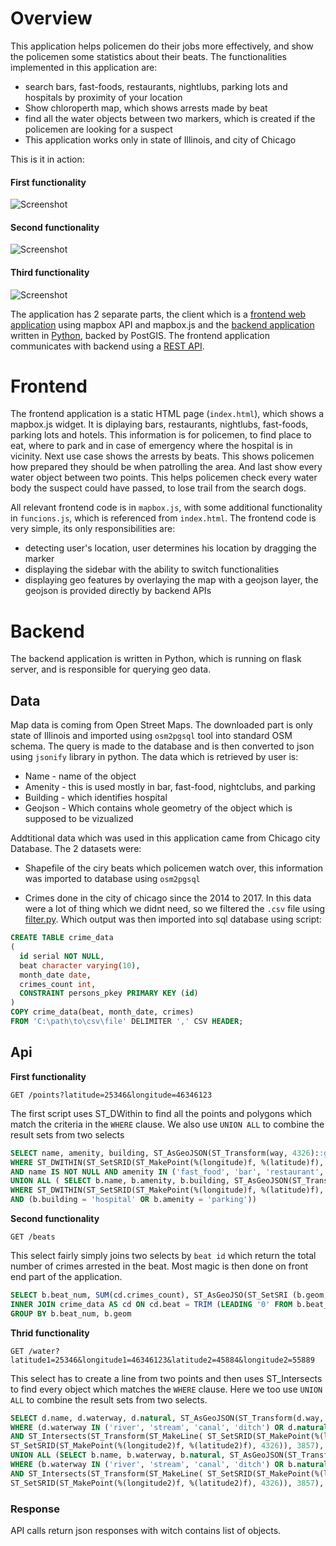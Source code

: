 # Overview

This application helps policemen do their jobs more effectively, and show the policemen some statistics about their beats. The functionalities implemented in this application are:
- search bars, fast-foods, restaurants, nightlubs, parking lots and hospitals by proximity of your location
- Show chloroperth map, which shows arrests made by beat
- find all the water objects between two markers, which is created if the policemen are looking for a suspect
- This application works only in state of Illinois, and city of Chicago

This is it in action:
#### First functionality
![Screenshot](first.PNG)
#### Second functionality
![Screenshot](second.PNG)
#### Third functionality
![Screenshot](third.PNG)

The application has 2 separate parts, the client which is a [frontend web application](#frontend) using mapbox API and mapbox.js and the [backend application](#backend) written in [Python](https://www.python.org/), backed by PostGIS. The frontend application communicates with backend using a [REST API](#api).

# Frontend

The frontend application is a static HTML page (`index.html`), which shows a mapbox.js widget. It is diplaying bars, restaurants, nightlubs, fast-foods, parking lots and hotels. This information is for policemen, to find place to eat, where to park and in case of emergency where the hospital is in vicinity. Next use case shows the arrests by beats. This shows policemen how prepared they should be when patrolling the area. And last show every water object between two points. This helps policemen check every water body the suspect could have passed, to lose trail from the search dogs.

All relevant frontend code is in `mapbox.js`, with some additional functionality in `funcions.js`, which is referenced from `index.html`. The frontend code is very simple, its only responsibilities are:
- detecting user's location, user determines his location by dragging the marker
- displaying the sidebar with the ability to switch functionalities
- displaying geo features by overlaying the map with a geojson layer, the geojson is provided directly by backend APIs

# Backend

The backend application is written in Python, which is running on flask server, and is responsible for querying geo data.

## Data

Map data is coming from Open Street Maps. The downloaded part is only state of Illinois and imported using `osm2pgsql` tool into standard OSM schema. The query is made to the database and is then converted to json using `jsonify` library in python. The data which is retrieved by user is:
- Name - name of the object
- Amenity - this is used mostly in bar, fast-food, nightclubs, and parking
- Building - which identifies hospital
- Geojson - Which contains whole geometry of the object which is supposed to be vizualized

Addtitional data which was used in this application came from Chicago city Database. The 2 datasets were:

- Shapefile of the ciry beats which policemen watch over, this information was imported to database using `osm2pgsql`

- Crimes done in the city of chicago since the 2014 to 2017. In this data were a lot of thing which we didnt need, so we filtered the `.csv` file using [filter.py](data/filter.py). Which output was then imported into sql database using script:

``` sql
CREATE TABLE crime_data
(
  id serial NOT NULL,
  beat character varying(10),
  month_date date,
  crimes_count int,
  CONSTRAINT persons_pkey PRIMARY KEY (id)
)
COPY crime_data(beat, month_date, crimes)
FROM 'C:\path\to\csv\file' DELIMITER ',' CSV HEADER; 
```

## Api

**First functionality**

`GET /points?latitude=25346&longitude=46346123`

The first script uses ST_DWithin to find all the points and polygons which match the criteria in the `WHERE` clause. We also use `UNION ALL` to combine the result sets from two selects

``` sql
SELECT name, amenity, building, ST_AsGeoJSON(ST_Transform(way, 4326)::geography) FROM planet_osm_point 
WHERE ST_DWITHIN(ST_SetSRID(ST_MakePoint(%(longitude)f, %(latitude)f), 4326)::geography,ST_Transform(way, 4326)::geography,200)
AND name IS NOT NULL AND amenity IN ('fast_food', 'bar', 'restaurant', 'nightclub')
UNION ALL ( SELECT b.name, b.amenity, b.building, ST_AsGeoJSON(ST_Transform(b.way, 4326)::geography) FROM planet_osm_polygon b 
WHERE ST_DWITHIN(ST_SetSRID(ST_MakePoint(%(longitude)f, %(latitude)f), 4326)::geography,ST_Transform(b.way, 4326)::geography,200)
AND (b.building = 'hospital' OR b.amenity = 'parking'))
```



**Second functionality**

`GET /beats`

This select fairly simply joins two selects by `beat id` which return the total number of crimes arrested in the beat. Most magic is then done on front end part of the application.

```sql 
SELECT b.beat_num, SUM(cd.crimes_count), ST_AsGeoJSO(ST_SetSRI (b.geom, 4326)::geography) FROM chicago_beats b
INNER JOIN crime_data AS cd ON cd.beat = TRIM (LEADING '0' FROM b.beat_num)
GROUP BY b.beat_num, b.geom
```

**Thrid functionality**

`GET /water?latitude1=25346&longitude1=46346123&latitude2=45884&longitude2=55889`

This select has to create a line from two points and then uses ST_Intersects to find every object which matches the `WHERE` clause. Here we too use `UNION ALL` to  combine the result sets from two selects.

``` sql 
SELECT d.name, d.waterway, d.natural, ST_AsGeoJSON(ST_Transform(d.way, 4326)::geography) FROM planet_osm_polygon d
WHERE (d.waterway IN ('river', 'stream', 'canal', 'ditch') OR d.natural IN ('water', 'wetland', 'bay'))
AND ST_Intersects(ST_Transform(ST_MakeLine( ST_SetSRID(ST_MakePoint(%(longitude1)f, %(latitude1)f), 4326), 
ST_SetSRID(ST_MakePoint(%(longitude2)f, %(latitude2)f), 4326)), 3857), d.way)	
UNION ALL (SELECT b.name, b.waterway, b.natural, ST_AsGeoJSON(ST_Transform(b.way, 4326)::geography) FROM planet_osm_line b
WHERE (b.waterway IN ('river', 'stream', 'canal', 'ditch') OR b.natural IN ('water', 'wetland', 'bay'))
AND ST_Intersects(ST_Transform(ST_MakeLine( ST_SetSRID(ST_MakePoint(%(longitude1)f, %(latitude1)f), 4326), 
ST_SetSRID(ST_MakePoint(%(longitude2)f, %(latitude2)f), 4326)), 3857), b.way
```

### Response

API calls return json responses with witch contains list of objects. 
